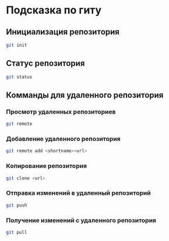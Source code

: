 # Подсказка по гиту

## Инициализация репозитория

```sh
git init
```

## Статус репозитория

```sh
git status
```
## Комманды для удаленного репозитория

### Просмотр удаленных репозиториев 

```sh
git remote
```

### Добавление удаленного репозитория

```sh
git remote add <shortname><url>
```

### Копирование репозитория

```sh
git clone <url>
```

### Отправка изменений в удаленный репозиторий

```sh
git push
```

### Получение изменений с удаленного репозитория

```sh
git pull
```

